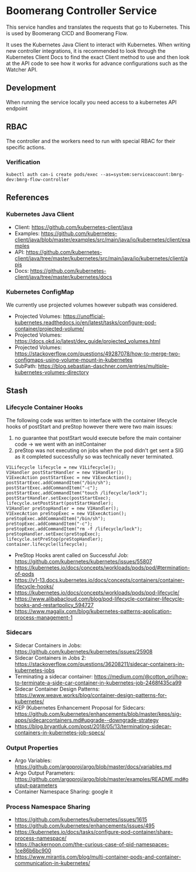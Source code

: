 # Boomerang Controller Service

This service handles and translates the requests that go to Kubernetes. This is used by Boomerang CICD and Boomerang Flow.

It uses the Kubernetes Java Client to interact with Kubernetes. When writing new controller integrations, it is recommended to look through the Kubernetes Client Docs to find the exact Client method to use and then look at the API code to see how it works for advance configurations such as the Watcher API.

## Development

When running the service locally you need access to a kubernetes API endpoint

## RBAC

The controller and the workers need to run with special RBAC for their specific actions.

### Verification

`kubectl auth can-i create pods/exec --as=system:serviceaccount:bmrg-dev:bmrg-flow-controller`

## References

### Kubernetes Java Client

- Client: https://github.com/kubernetes-client/java
- Examples: https://github.com/kubernetes-client/java/blob/master/examples/src/main/java/io/kubernetes/client/examples
- API: https://github.com/kubernetes-client/java/tree/master/kubernetes/src/main/java/io/kubernetes/client/apis
- Docs: https://github.com/kubernetes-client/java/tree/master/kubernetes/docs

### Kubernetes ConfigMap

We currently use projected volumes however subpath was considered.

- Projected Volumes: https://unofficial-kubernetes.readthedocs.io/en/latest/tasks/configure-pod-container/projected-volume/
- Projected Volumes: https://docs.okd.io/latest/dev_guide/projected_volumes.html
- Projected Volumes: https://stackoverflow.com/questions/49287078/how-to-merge-two-configmaps-using-volume-mount-in-kubernetes
- SubPath: https://blog.sebastian-daschner.com/entries/multiple-kubernetes-volumes-directory

## Stash

### Lifecycle Container Hooks

The following code was written to interface with the container lifecycle hooks of postStart and preStop however there were two main issues:
1. no guarantee that postStart would execute before the main container code -> we went with an initContainer
2. preStop was not executing on jobs when the pod didn't get sent a SIG as it completed successfully so was technically never terminated.

```
V1Lifecycle lifecycle = new V1Lifecycle();
V1Handler postStartHandler = new V1Handler();
V1ExecAction postStartExec = new V1ExecAction();
postStartExec.addCommandItem("/bin/sh");
postStartExec.addCommandItem("-c");
postStartExec.addCommandItem("touch /lifecycle/lock");
postStartHandler.setExec(postStartExec);
lifecycle.setPostStart(postStartHandler);
V1Handler preStopHandler = new V1Handler();
V1ExecAction preStopExec = new V1ExecAction();
preStopExec.addCommandItem("/bin/sh");
preStopExec.addCommandItem("-c");
preStopExec.addCommandItem("rm -f /lifecycle/lock");
preStopHandler.setExec(preStopExec);
lifecycle.setPreStop(preStopHandler);
container.lifecycle(lifecycle);
```

- PreStop Hooks arent called on Successful Job: https://github.com/kubernetes/kubernetes/issues/55807
- https://kubernetes.io/docs/concepts/workloads/pods/pod/#termination-of-pods
- https://v1-13.docs.kubernetes.io/docs/concepts/containers/container-lifecycle-hooks/
- https://kubernetes.io/docs/concepts/workloads/pods/pod-lifecycle/
- https://www.alibabacloud.com/blog/pod-lifecycle-container-lifecycle-hooks-and-restartpolicy_594727
- https://www.magalix.com/blog/kubernetes-patterns-application-process-management-1

### Sidecars

- Sidecar Containers in Jobs: https://github.com/kubernetes/kubernetes/issues/25908
- Sidecar Containers in Jobs 2: https://stackoverflow.com/questions/36208211/sidecar-containers-in-kubernetes-jobs
- Terminating a sidecar container: https://medium.com/@cotton_ori/how-to-terminate-a-side-car-container-in-kubernetes-job-2468f435ca99
- Sidecar Container Design Patterns: https://www.weave.works/blog/container-design-patterns-for-kubernetes/
- KEP (Kubernetes Enhancement Proposal for Sidecars: https://github.com/kubernetes/enhancements/blob/master/keps/sig-apps/sidecarcontainers.md#upgrade--downgrade-strategy
- https://blog.bryantluk.com/post/2018/05/13/terminating-sidecar-containers-in-kubernetes-job-specs/

### Output Properties
- Argo Variables: https://github.com/argoproj/argo/blob/master/docs/variables.md
- Argo Output Parameters: https://github.com/argoproj/argo/blob/master/examples/README.md#output-parameters
- Container Namespace Sharing: google it

### Process Namespace Sharing
- https://github.com/kubernetes/kubernetes/issues/1615
- https://github.com/kubernetes/enhancements/issues/495
- https://kubernetes.io/docs/tasks/configure-pod-container/share-process-namespace/
- https://hackernoon.com/the-curious-case-of-pid-namespaces-1ce86b6bc900
- https://www.mirantis.com/blog/multi-container-pods-and-container-communication-in-kubernetes/

